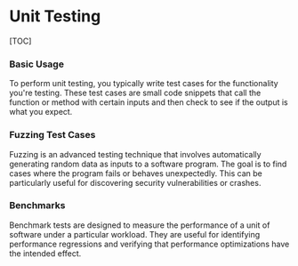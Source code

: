 Unit Testing
===============
[TOC]

### Basic Usage
To perform unit testing, you typically write test cases for the functionality you're testing. These test cases are small code snippets that call the function or method with certain inputs and then check to see if the output is what you expect.

### Fuzzing Test Cases
Fuzzing is an advanced testing technique that involves automatically generating random data as inputs to a software program. The goal is to find cases where the program fails or behaves unexpectedly. This can be particularly useful for discovering security vulnerabilities or crashes.

### Benchmarks
Benchmark tests are designed to measure the performance of a unit of software under a particular workload. They are useful for identifying performance regressions and verifying that performance optimizations have the intended effect.

